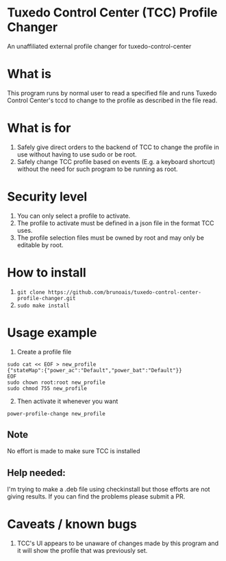 # Tuxedo Control Center (TCC) Profile Changer
An unaffiliated external profile changer for tuxedo-control-center

# What is

This program runs by normal user to read a specified file and runs Tuxedo Control Center's tccd to change to the profile as described in the file read. 

# What is for

1. Safely give direct orders to the backend of TCC to change the profile in use without having to use sudo or be root.
2. Safely change TCC profile based on events (E.g. a keyboard shortcut) without the need for such program to be running as root.

# Security level

1. You can only select a profile to activate.
2. The profile to activate must be defined in a json file in the format TCC uses.
3. The profile selection files must be owned by root and may only be editable by root.

# How to install

1. `git clone https://github.com/brunoais/tuxedo-control-center-profile-changer.git`
2. `sudo make install`

# Usage example

1. Create a profile file
```
sudo cat << EOF > new_profile
{"stateMap":{"power_ac":"Default","power_bat":"Default"}}
EOF
sudo chown root:root new_profile
sudo chmod 755 new_profile
```
2. Then activate it whenever you want
```
power-profile-change new_profile
```

## Note
No effort is made to make sure TCC is installed

## Help needed:
I'm trying to make a .deb file using checkinstall but those efforts are not giving results. If you can find the problems please submit a PR.

# Caveats / known bugs

1. TCC's UI appears to be unaware of changes made by this program and it will show the profile that was previously set.

